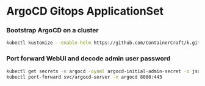 # ArgoCD Gitops ApplicationSet

### Bootstrap ArgoCD on a cluster
```bash
kubectl kustomize --enable-helm https://github.com/ContainerCraft/k.git/ops/argocd | kubectl -n argocd apply -f -
```

### Port forward WebUI and decode admin user password
```bash
kubectl get secrets -n argocd -oyaml argocd-initial-admin-secret -o jsonpath='{.data.password}' | base64 -d ; echo
kubectl port-forward svc/argocd-server -n argocd 8080:443
```
